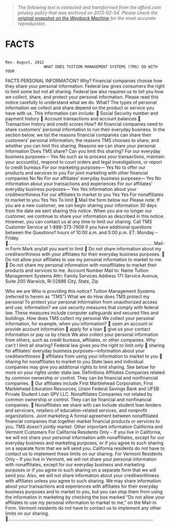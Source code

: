 > *The following text is extracted and transformed from the afford.com privacy policy that was archived on 2013-02-04. Please check the [original snapshot on the Wayback Machine](https://web.archive.org/web/20130204002515id_/http%3A//www.afford.com/TMS/content/pdf/TMS_Privacy_Policy.pdf) for the most accurate reproduction.*

# FACTS

                                                                                                 Rev. August, 2012
                     WHAT DOES TUITION MANAGEMENT SYSTEMS (TMS) DO WITH YOUR
  FACTS              PERSONAL INFORMATION?
  Why?               Financial companies choose how they share your personal information. Federal law gives
                     consumers the right to limit some but not all sharing. Federal law also requires us to tell you how
                     we collect, share, and protect your personal information. Please read this notice carefully to
                     understand what we do.
  What?              The types of personal information we collect and share depend on the product or service you have
                     with us. This information can include:
                         Social Security number and payment history
                         Account transactions and account balances
                         Transaction history and credit scores
  How?               All financial companies need to share customers’ personal information to run their everyday
                     business. In the section below, we list the reasons financial companies can share their customers’
                     personal information; the reasons TMS chooses to share; and whether you can limit this sharing.
   Reasons we can share your personal information                 Does TMS share?          Can you limit this sharing?
  For our everyday business purposes—                          Yes                        No
  such as to process your transactions, maintain your
  account(s), respond to court orders and legal
  investigations, or report to credit bureaus
  For our marketing purposes—                                  Yes                        No
  to offer our products and services to you
  For joint marketing with other financial companies           No                         No
  For our affiliates’ everyday business purposes—              Yes                        No
  information about your transactions and experiences
  For our affiliates’ everyday business purposes—              Yes                        Yes
  information about your creditworthiness
  For our affiliates to market to you                          Yes                        Yes
  For nonaffiliates to market to you                           Yes                        Yes
  To limit            Mail the form below
  our                Please note:
                     If you are a new customer, we can begin sharing your information 30 days from the date we sent
  sharing            this notice. When you are no longer our customer, we continue to share your information as
                     described in this notice.
                     However, you can contact us at any time to limit our sharing.
                     Call TMS Customer Service at 1-888-373-7909 if you have additional questions between the
 Questions?          hours of 10:00 a.m. and 5:00 p.m. ET. Monday – Friday.
…………………………………………………………………………………………………..
Mail-in Form
Mark any/all you want to limit
 Do not share information about my creditworthiness with your affiliates for their everyday business purposes.
 Do not allow your affiliates to use my personal information to market to me.
 Do not share my personal information with nonaffiliates to market their products and services to me.
Account Number                                                               Mail to:
Name                                                                         Tuition Management Systems
                                                                             Attn: Family Services
Address
                                                                             171 Service Avenue, Suite 200
                                                                             Warwick, RI 02886
City, State, Zip


 Who we are
 Who is providing this notice?               Tuition Management Systems (referred to herein as “TMS”)
 What we do
 How does TMS protect my personal            To protect your personal information from unauthorized access and use,
 information?                                we use security measures that comply with federal law. These measures
                                             include computer safeguards and secured files and buildings.
 How does TMS collect my personal            We collect your personal information, for example, when you
 information?                                 open an account or provide account information
                                              apply for a loan
                                              give us your contact information or pay us by check
                                             We also collect your personal information from others, such as credit
                                             bureaus, affiliates, or other companies.
 Why can’t I limit all sharing?              Federal law gives you the right to limit only
                                              sharing for affiliates’ everyday business purposes—information
                                                  about your creditworthiness
                                              affiliates from using your information to market to you
                                              sharing for nonaffiliates to market to you
                                             State laws and individual companies may give you additional rights to
                                             limit sharing. See below for more on your rights under state law.
 Definitions
 Affiliates                                  Companies related by common ownership or control. They can be
                                             financial and nonfinancial companies.
                                              Our affiliates include First Marblehead Corporation, First
                                                  Marblehead Education Resources, Union Federal Savings Bank and
                                                  UFSB Private Student Loan SPV LLC.
 Nonaffiliates                               Companies not related by common ownership or control. They can be
                                             financial and nonfinancial companies.
                                              Nonaffiliates we share with can include student loan lenders and
                                                  servicers, retailers of education-related services, and nonprofit
                                                  organizations.
 Joint marketing                             A formal agreement between nonaffiliated financial companies that together
                                             market financial products or services to you. TMS doesn’t jointly market.
 Other important information
 California and Vermont Customers
 For California Residents Only – If you live in California, we will not share your personal information with
 nonaffiliates, except for our everyday business and marketing purposes, or if you agree to such sharing on a
 separate form that we will send you. California residents do not have to contact us to implement these limits
 on our sharing.
 For Vermont Residents Only – If you live in Vermont, we will not share your personal information with
 nonaffiliates, except for our everyday business and marketing purposes or if you agree to such sharing on a
 separate form that we will send you. Also, we will not share information about your creditworthiness with
 affiliates unless you agree to such sharing. We may share information about your transactions and experiences
 with affiliates for their everyday business purposes and to market to you, but you can stop them from using the
 information in marketing by checking the box marked “Do not allow your affiliates to use my personal information
 to market to me,” on the Mail-in Form. Vermont residents do not have to contact us to implement any other
 limits on our sharing.
…………………………………………………………………………………………………..
